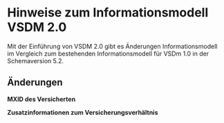 # Hinweise zum Informationsmodell VSDM 2.0

Mit der Einführung von VSDM 2.0 gibt es Änderungen Informationsmodell im Vergleich zum bestehenden Informationsmodell für VSDm 1.0 in der Schemaversion 5.2.

## Änderungen

**MXID des Versicherten**

**Zusatzinformationen zum Versicherungsverhältnis**





